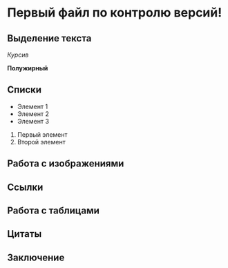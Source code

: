 # Первый файл по контролю версий!

## Выделение текста

*Курсив*

**Полужирный**

## Списки

* Элемент 1
* Элемент 2
* Элемент 3

1. Первый элемент
2. Второй элемент

## Работа с изображениями

## Ссылки

## Работа с таблицами

## Цитаты

## Заключение